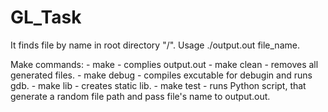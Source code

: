 # GL_Task

It finds file by name in root directory "/". Usage ./output.out file_name.

Make commands:
	- make 		 - complies output.out
	- make clean - removes all generated files.
	- make debug - compiles excutable for debugin and runs gdb.
	- make lib   - creates static lib.
	- make test  - runs Python script, that generate a random file path and pass file's name to output.out.
